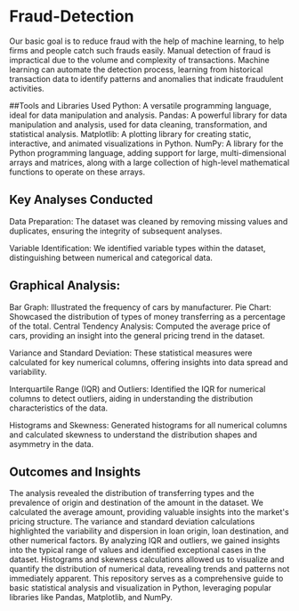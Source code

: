 # Fraud-Detection
Our basic goal is to  reduce fraud with the help of machine learning, to help firms and people catch such  frauds easily.
Manual detection of fraud is impractical due to the volume and complexity of transactions. Machine learning can automate the detection process, learning from historical transaction data to identify patterns and anomalies that indicate fraudulent activities.


##Tools and Libraries Used
Python: A versatile programming language, ideal for data manipulation and analysis.
Pandas: A powerful library for data manipulation and analysis, used for data cleaning, transformation, and statistical analysis.
Matplotlib: A plotting library for creating static, interactive, and animated visualizations in Python.
NumPy: A library for the Python programming language, adding support for large, multi-dimensional arrays and matrices, along with a large collection of high-level mathematical functions to operate on these arrays.

## Key Analyses Conducted
Data Preparation: The dataset was cleaned by removing missing values and duplicates, ensuring the integrity of subsequent analyses.

Variable Identification: We identified variable types within the dataset, distinguishing between numerical and categorical data.

## Graphical Analysis:

Bar Graph: Illustrated the frequency of cars by manufacturer.
Pie Chart: Showcased the distribution of types of money transferring as a percentage of the total.
Central Tendency Analysis: Computed the average price of cars, providing an insight into the general pricing trend in the dataset.

Variance and Standard Deviation: These statistical measures were calculated for key numerical columns, offering insights into data spread and variability.

Interquartile Range (IQR) and Outliers: Identified the IQR for numerical columns to detect outliers, aiding in understanding the distribution characteristics of the data.

Histograms and Skewness: Generated histograms for all numerical columns and calculated skewness to understand the distribution shapes and asymmetry in the data.

## Outcomes and Insights
The analysis revealed the distribution of transferring types and the prevalence of origin and destination of the amount in the dataset.
We calculated the average amount, providing valuable insights into the market's pricing structure.
The variance and standard deviation calculations highlighted the variability and dispersion in loan origin, loan destination, and other numerical factors.
By analyzing IQR and outliers, we gained insights into the typical range of values and identified exceptional cases in the dataset.
Histograms and skewness calculations allowed us to visualize and quantify the distribution of numerical data, revealing trends and patterns not immediately apparent.
This repository serves as a comprehensive guide to basic statistical analysis and visualization in Python, leveraging popular libraries like Pandas, Matplotlib, and NumPy.
